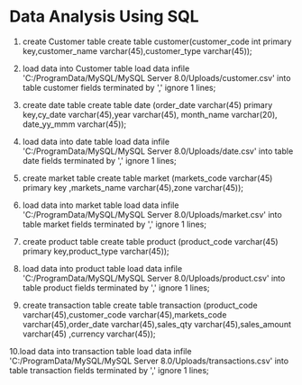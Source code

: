 # Data Analysis Using SQL
1. create Customer table 
   create table customer(customer_code int primary key,customer_name varchar(45),customer_type varchar(45));
   
2. load data into Customer table
   load data infile 'C:/ProgramData/MySQL/MySQL Server 8.0/Uploads/customer.csv' into table customer fields terminated by ',' ignore 1 lines;
   
3. create date table 
   create table  date (order_date varchar(45) primary key,cy_date varchar(45),year varchar(45), month_name varchar(20), date_yy_mmm varchar(45));

4. load data into date table
   load data infile 'C:/ProgramData/MySQL/MySQL Server 8.0/Uploads/date.csv' into table date fields terminated by ',' ignore 1 lines;

5. create market table
   create table market (markets_code varchar(45) primary key ,markets_name varchar(45),zone varchar(45));

6. load data into market table
   load data infile 'C:/ProgramData/MySQL/MySQL Server 8.0/Uploads/market.csv' into table market fields terminated by ',' ignore 1 lines;

7. create product table
   create table product (product_code varchar(45) primary key,product_type varchar(45));

8. load data into product table
   load data infile 'C:/ProgramData/MySQL/MySQL Server 8.0/Uploads/product.csv' into table product fields terminated by ',' ignore 1 lines;

9. create transaction table 
   create table transaction (product_code varchar(45),customer_code varchar(45),markets_code varchar(45),order_date varchar(45),sales_qty         varchar(45),sales_amount varchar(45) ,currency varchar(45));

10.load data into transaction table
   load data infile 'C:/ProgramData/MySQL/MySQL Server 8.0/Uploads/transactions.csv' into table transaction fields terminated by ',' ignore 1 lines;
 
